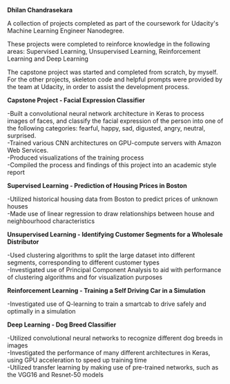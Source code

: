 **Dhilan Chandrasekara**

A collection of projects completed as part of the coursework for Udacity's Machine Learning Engineer Nanodegree. 

These projects were completed to reinforce knowledge in the following areas: Supervised Learning, Unsupervised Learning, Reinforcement Learning and Deep Learning

The capstone project was started and completed from scratch, by myself. For the other projects, skeleton code and helpful prompts were provided by the team at Udacity, in order to assist the development process.

**Capstone Project - Facial Expression Classifier**

-Built a convolutional neural network architecture in Keras to process images of faces, and classify the facial expression of the person into one of the following categories: fearful, happy, sad, digusted, angry, neutral, surprised.<br>
-Trained various CNN architectures on GPU-compute servers with Amazon Web Services.<br>
-Produced visualizations of the training process<br>
-Compiled the process and findings of this project into an academic style report<br>

**Supervised Learning - Prediction of Housing Prices in Boston**
	
-Utilized historical housing data from Boston to predict prices of unknown houses<br>
-Made use of linear regression to draw relationships between house and neighbourhood characteristics

**Unsupervised Learning - Identifying Customer Segments for a Wholesale Distributor**
	
-Used clustering algorithms to split the large dataset into different segments, corresponding to different customer types<br>
-Investigated use of Principal Component Analysis to aid with performance of clustering algorithms and for visualization purposes

**Reinforcement Learning - Training a Self Driving Car in a Simulation**

-Investigated use of Q-learning to train a smartcab to drive safely and optimally in a simulation

**Deep Learning - Dog Breed Classifier**

-Utilized convolutional neural networks to recognize different dog breeds in images<br>
-Investigated the performance of many different architectures in Keras, using GPU acceleration to speed up training time<br>
-Utilized transfer learning by making use of pre-trained networks, such as the VGG16 and Resnet-50 models

